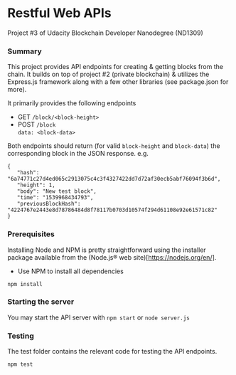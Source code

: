 # Restful Web APIs

Project #3 of Udacity Blockchain Developer Nanodegree (ND1309)


### Summary

This project provides API endpoints for creating & getting blocks from the chain. It builds on top of project #2 (private blockchain) & utilizes the Express.js framework along with a few other libraries (see package.json for more).

It primarily provides the following endpoints

- GET `/block/<block-height>`
- POST `/block`  
    `data: <block-data>`

Both endpoints should return (for valid `block-height` and `block-data`) the corresponding block in the JSON response.
e.g.
```
{
   "hash": "6a74771c27d4ed065c2913075c4c3f4327422dd7d72af30ecb5abf76094f3b6d",
   "height": 1,
   "body": "New test block",
   "time": "1539968434793",
   "previousBlockHash": "4224767e2443e8d78786484d8f78117b0703d10574f294d61108e92e61571c82"
}
```

### Prerequisites

Installing Node and NPM is pretty straightforward using the installer package available from the (Node.js® web site)[https://nodejs.org/en/].

- Use NPM to install all dependencies
```
npm install
```


### Starting the server

You may start the API server with `npm start` or `node server.js`


### Testing

The test folder contains the relevant code for testing the API endpoints.
```
npm test
```
